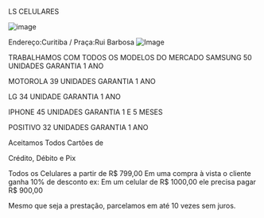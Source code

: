 LS  CELULARES

![image](https://user-images.githubusercontent.com/114025479/205997922-b8146da8-96d7-4d1a-8160-785f2252aa82.png)

Endereço:Curitiba / Praça:Rui Barbosa
![Image](https://user-images.githubusercontent.com/114025479/207127537-7e43db2c-92ed-4262-b649-71c0785843e3.png)


TRABALHAMOS COM TODOS OS MODELOS DO MERCADO
SAMSUNG
50 UNIDADES
GARANTIA 1 ANO


MOTOROLA
39 UNIDADES
GARANTIA 1 ANO 


LG
34 UNIDADE 
GARANTIA 1 ANO

IPHONE
45 UNIDADES
GARANTIA 1 E 5 MESES

POSITIVO
32 UNIDADES 
GARANTIA 1 ANO


Aceitamos Todos Cartões de

Crédito, Débito e Pix



Todos os Celulares a partir de R$ 799,00 Em uma compra à vista o cliente ganha 10% de desconto ex: Em um celular de R$ 1000,00 ele precisa pagar R$ 900,00

Mesmo que seja a prestação, parcelamos em até 10 vezes sem juros.
